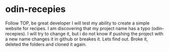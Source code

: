 # odin-recepies
Follow TOP, be great developer
I will test my ability to create a simple website for recipes. 
I am discovering that my project name has a typo (odin-recepies). I will try to change it, but i do not know if pushing the project with a new name changes it in github or breakes it. Lets find out. Broke it, deleted the folders and cloned it again.